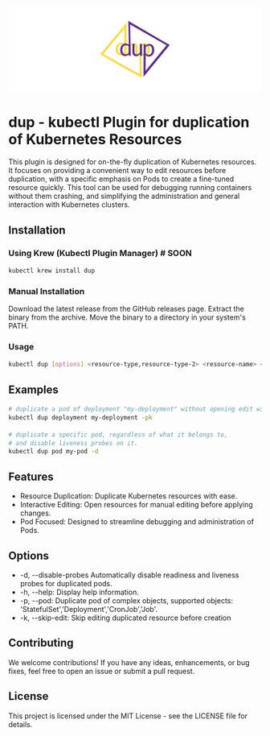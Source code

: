 ![Dup](imgs/dup.svg)

# dup - kubectl Plugin for duplication of Kubernetes Resources

This plugin is designed for on-the-fly duplication of Kubernetes resources.
It focuses on providing a convenient way to edit resources before duplication,
with a specific emphasis on Pods to create a fine-tuned resource quickly.
This tool can be used for debugging running containers without them crashing,
and simplifying the administration and general interaction with Kubernetes clusters.

## Installation

### Using Krew (Kubectl Plugin Manager) # SOON

```bash
kubectl krew install dup
```

### Manual Installation

Download the latest release from the GitHub releases page.
Extract the binary from the archive.
Move the binary to a directory in your system's PATH.

### Usage

```bash
kubectl dup [options] <resource-type,resource-type-2> <resource-name> <generated-resource-name-prefix>
```

## Examples

```bash
# duplicate a pod of deployment "my-deployment" without opening edit window
kubectl dup deployment my-deployment -pk

# duplicate a specific pod, regardless of what it belongs to,
# and disable liveness probes on it.
kubectl dup pod my-pod -d
```

## Features

- Resource Duplication: Duplicate Kubernetes resources with ease.
- Interactive Editing: Open resources for manual editing before applying changes.
- Pod Focused: Designed to streamline debugging and administration of Pods.

## Options

- -d, --disable-probes Automatically disable readiness and liveness probes for duplicated pods.
- -h, --help: Display help information.
- -p, --pod: Duplicate pod of complex objects, supported objects: 'StatefulSet','Deployment','CronJob','Job'.
- -k, --skip-edit: Skip editing duplicated resource before creation

## Contributing

We welcome contributions! If you have any ideas, enhancements, or bug fixes,
feel free to open an issue or submit a pull request.

## License

This project is licensed under the MIT License - see the LICENSE file for details.
